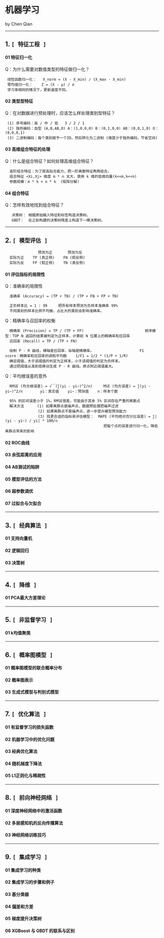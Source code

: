 # 机器学习
  by Chen Qian

------------------------------


**1. `[ 特征工程 ]`**    
------------------------------

#### 01 特征归一化

  Q：为什么需要对数值类型的特征做归一化？
     
     线性函数归一化：   X_norm = (X - X_min) / (X_max - X_min)
     零均值归一化：    Z = (X - μ) / σ
     学习率相同的情况下，更新速度不同。

#### 02 类型型特征

   Q：在对数据进行预处理时，应该怎么样处理类别型特征？
    
     (1) 序号编码：高 / 中 / 低   3 / 2 / 1
     (2) 独热编码：血型 (A,B,AB,O) A：(1,0,0,0) B：(0,1,0,0) AB：(0,0,1,0) O：(0,0,0,1) 
     (3) 二进制编码：每个类别赋予一个ID，然后转化为二进制 (维度少于独热编码，节省空间)
   

#### 03 高维组合特征的处理

   Q：什么是组合特征？如何处理高维组合特征？
      
      高阶组合特征：为了提高拟合能力，把一阶离散特征两两组合。
      组合特征 <Xi,Xj> 维度 m * n 太大，使用 k 维的低维向量(k<<m,k<<n) 
      参数规模：m * k + n * k  (矩阵分解)

#### 04 组合特征

   Q：怎样有效地找到组合特征？
       
       决策树： 根据原始输入特征和标签构造决策树。
       GBDT：  在之前构建的决策树残差上构造下一棵决策树。


------------------------------


**2. `[ 模型评估 ]`**    
------------------------------

                   预测为正       预测为反
      实际为正    TP (真正例)    FN (假反例)
      实际为反    FP (假正例)    TN (真反例)


#### 01 评估指标的局限性

   Q：准确率的局限性
      
      准确率 (Accuracy) = (TP + TN) / (TP + FN + FP + TN)
      
      正负样本比 = 1 : 99     把所有样本预测为负样本准确率 99%
      不同类别的样本比例不均衡，占比大的类别会影响准确率。
      

   Q：精确率与召回率的权衡
      
      精确率 (Precision) = TP / (TP + FP)                            排序模型：TOP N 返回的结果被判定为正样本，计算前 N 位置上的精确率和召回率
      召回率 (Recall) = TP / (TP + FN)                               
      
      绘制 P - R 曲线，横轴是召回率，纵轴是精确率。                     F1 score：精确率和召回率的调和平均数    1/F1 = 1/2 * (1/P + 1/R) 
      确定阈值，大于该阈值的判定为正样本，小于该阈值的判定为负样本。
      通过把阈值从高到低移动生成 P - R 曲线。原点附近阈值最大。
      
   
   Q：平均根误差的意外 
      
      RMSE (均方根误差) = √￣(∑(yi - yi~)^2/n)     MSE (均方误差) = ∑(yi - yi~)^2/n        yi：真实值    yi~：预测值    n：样本个数
      
      95% 的区间误差小于 1%，RMSE很差，可能由于其余 5% 区间存在严重的离散点
      解决方法      (1) 如果离群点是噪声点，数据预处理把噪声过滤
                   (2) 如果离群点不是噪声点，进一步提升模型预测能力
                   (3) 找更合适的指标来评估模型：  MAPE (平均绝对百分比误差) = ∑|(yi - yi~) / yi| * 100/n
                                                 把每个点的误差进行归一化，降低离群点带来的影响
   

#### 02 ROC曲线

#### 03 余弦距离的应用

#### 04 AB测试的陷阱

#### 05 模型评估的方法

#### 06 超参数调优

#### 07 过拟合与欠拟合



------------------------------


**3. `[ 经典算法 ]`**    
------------------------------

#### 01 支持向量机

#### 02 逻辑回归

#### 03 决策树



------------------------------


**4. `[ 降维 ]`**    
------------------------------

#### 01 PCA最大方差理论


------------------------------


**5. `[ 非监督学习 ]`**    
------------------------------

#### 01 k均值聚类


------------------------------


**6. `[ 概率图模型 ]`**    
------------------------------

#### 01 概率图模型的联合概率分布

#### 02 概率图表示

#### 03 生成式模型与判别式模型



------------------------------


**7. `[ 优化算法 ]`**    
------------------------------

#### 01 有监督学习的损失函数

#### 02 机器学习中的优化问题

#### 03 经典优化算法

#### 04 随机梯度下降法

#### 05 L1正则化与稀疏性



------------------------------



**8. `[ 前向神经网络 ]`**    
------------------------------

#### 01 深度神经网络中的激活函数

#### 02 多层感知机的反向传播算法

#### 03 神经网络训练技巧



------------------------------



**9. `[ 集成学习 ]`**    
------------------------------

#### 01 集成学习的种类

#### 02 集成学习的步骤和例子

#### 03 基分类器

#### 04 偏差和方差

#### 05 梯度提升决策树

#### 06 XGBoost 与 GBDT 的联系与区别
